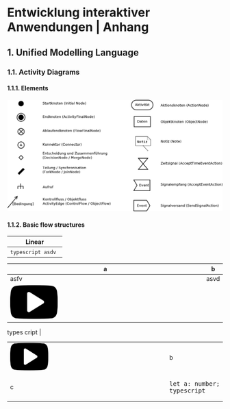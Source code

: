 # Entwicklung interaktiver Anwendungen | Anhang
## 1. Unified Modelling Language
### 1.1. Activity Diagrams
#### 1.1.1. Elements
![](UML/Elements.png)
#### 1.1.2. Basic flow structures
|Linear|
|---|
| ```typescript asdv ```|



| a    | b    |
|------|------|
| asfv | asvd |
|<img src="Img/Video.jpg" width=25%/>|<pre lang="typwscript">
types
cript
</pre>|

<table>
<tr><td><img src="Img/Video.jpg" width=25%/></td><td>b</td></tr>
<tr><td>c</td><td>
<pre lang="typescript">
let a: number;
typescript
</pre>
</td></tr>
</table>
